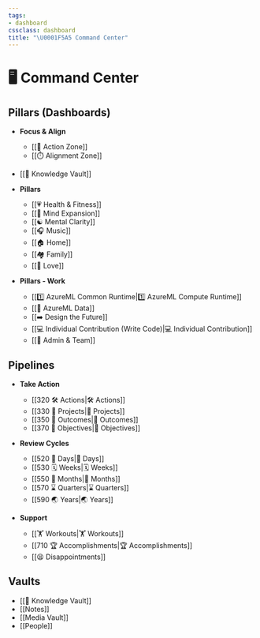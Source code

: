 ```yaml
---
tags:
- dashboard
cssclass: dashboard
title: "\U0001F5A5️ Command Center"
---
```


# 🖥️ Command Center

## Pillars (Dashboards)

- **Focus & Align**
    - [[🚀 Action Zone]]
    - [[⏱️ Alignment Zone]]
- [[🔮 Knowledge Vault]]

- **Pillars**
    - [[💗 Health & Fitness]]
    - [[🤯 Mind Expansion]]
    - [[☯️ Mental Clarity]]
    - [[🎧 Music]]
    - [[🏠 Home]]
    - [[🏘 Family]]
    - [[🥰 Love]]

- **Pillars - Work**
    - [[1️⃣ AzureML Common Runtime|1️⃣ AzureML Compute Runtime]]
    - [[🔢 AzureML Data]]
    - [[➡️ Design the Future]]
    - [[💻 Individual Contribution (Write Code)|💻 Individual Contribution]]
    - [[💾 Admin & Team]]

## Pipelines

- **Take Action**
    - [[320 🛠 Actions|🛠 Actions]]
    - [[330 🧗 Projects|🧗 Projects]]
    - [[350 🎯 Outcomes|🎯 Outcomes]]
    - [[370 🎨 Objectives|🎨 Objectives]]

- **Review Cycles**
    - [[520 🌄 Days|🌄 Days]]
    - [[530 🗓 Weeks|🗓 Weeks]]
    - [[550 📅 Months|📅 Months]]
    - [[570 ⌛️ Quarters|⌛️ Quarters]]
    - [[590 🌏 Years|🌏 Years]]

- **Support**
    - [[🏋️ Workouts|🏋️ Workouts]]
    - [[710 🏆 Accomplishments|🏆 Accomplishments]]
    - [[😫 Disappointments]]

## Vaults

- [[🔮 Knowledge Vault]]
- [[Notes]]
- [[Media Vault]]
- [[People]]
